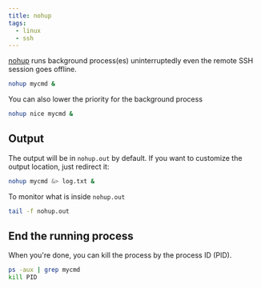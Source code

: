 ```yaml
---
title: nohup
tags:
  - linux
  - ssh
---
```


[nohup](https://cht.sh/nohup) runs background process(es) uninterruptedly even the remote SSH session goes offline.

```sh
nohup mycmd &
```

You can also lower the priority for the background process

```sh
nohup nice mycmd &
```

## Output

The output will be in `nohup.out` by default. If you want to customize the output location, just redirect it:

```sh
nohup mycmd &> log.txt &
```

To monitor what is inside `nohup.out`

```sh
tail -f nohup.out
```

## End the running process

When you're done, you can kill the process by the process ID (PID).

```sh
ps -aux | grep mycmd
kill PID
```
